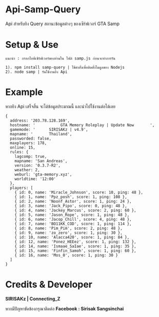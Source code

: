 # Api-Samp-Query
Api สำหรับยิง Query สถานะข้อมูลต่างๆ ของเซิร์ฟเวอร์ GTA Samp

# Setup & Use  
```
แนะนำ : กรอกไอพีเซิร์ฟเวอร์ของท่านใน ไฟล์ samp.js ก่อนจะทำการรัน

1). npm install samp-query | ใช้คำสั่งเพื่อติดตั้งโมดูลของ Nodejs 
2). node samp | รันใช้งานยิง Api 
```
# Example 

หากยิง Api เสร็จสิ้น จะได้ข้อมูลประมาณนี้ และนำไปใช้งานต่อได้เลย
```
{
  address: '203.78.128.169',
  hostname: '           GTA Memory Roleplay | Update Now       ',
  gamemode: '      SIRISAKz | v4.9',
  mapname: '       Thailand',
  passworded: false,
  maxplayers: 178,
  online: 15,
  rules: {
    lagcomp: true,
    mapname: 'San Andreas',
    version: '0.3.7-R2',
    weather: 2,
    weburl: 'gta-memory.xyz',
    worldtime: '12:00'
  },
  players: [
    { id: 0, name: 'Miracle_Johnson', score: 10, ping: 48 },
    { id: 1, name: 'Ppz_posh', score: 1, ping: 108 },
    { id: 2, name: 'Noonf_Astor', score: 1, ping: 24 },
    { id: 3, name: 'Jack_Pipo', score: 0, ping: 48 },
    { id: 4, name: 'Jackey_Marcus', score: 2, ping: 60 },
    { id: 5, name: 'Jason_Rope', score: 1, ping: 48 },
    { id: 6, name: 'Jacop_Chill', score: 4, ping: 48 },
    { id: 7, name: 'BO11KK_COD', score: 1, ping: 114 },
    { id: 8, name: 'Pim_Pim', score: 2, ping: 48 },
    { id: 9, name: 'zo_zero', score: 1, ping: 30 },
    { id: 10, name: 'Alacca420', score: 1, ping: 84 },
    { id: 12, name: 'Ponez_HEEez', score: 1, ping: 132 },
    { id: 14, name: 'Ismaae_SaIae', score: 1, ping: 35 },
    { id: 15, name: 'Finfin_Samoh', score: 1, ping: 60 },
    { id: 16, name: 'Mos_0', score: 1, ping: 30 }
  ]
}
```
# Credits & Developer 
**SIRISAKz | Connecting_Z**

หากมีปัญหาขัดข้องกรุณาติดต่อ **Facebook : Sirisak Sangsinchai**
